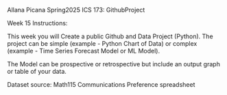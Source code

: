 Allana Picana
Spring2025 ICS 173: GithubProject


Week 15 Instructions:

This week you will Create a public Github and Data Project (Python).  The project can be simple (example - Python Chart of Data) or complex (example - Time Series Forecast Model or ML Model). 

The Model can be prospective or retrospective but include an output graph or table of your data.


Dataset source:
Math115 Communications Preference spreadsheet
